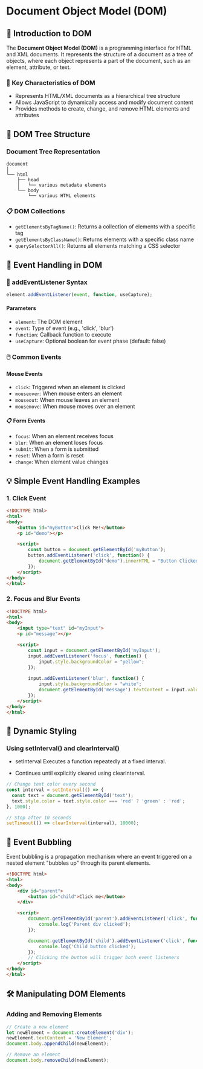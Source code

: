 # Document Object Model (DOM)

## 📘 Introduction to DOM

The **Document Object Model (DOM)** is a programming interface for HTML and XML documents. It represents the structure of a document as a tree of objects, where each object represents a part of the document, such as an element, attribute, or text.

### 🔑 Key Characteristics of DOM
- Represents HTML/XML documents as a hierarchical tree structure
- Allows JavaScript to dynamically access and modify document content
- Provides methods to create, change, and remove HTML elements and attributes

## 🌳 DOM Tree Structure

### Document Tree Representation
```
document
│
└── html
    ├── head
    │   └── various metadata elements
    └── body
        └── various HTML elements
```

### 📋 DOM Collections
- `getElementsByTagName()`: Returns a collection of elements with a specific tag
- `getElementsByClassName()`: Returns elements with a specific class name
- `querySelectorAll()`: Returns all elements matching a CSS selector

## 🎯 Event Handling in DOM

### 📝 addEventListener Syntax
```javascript
element.addEventListener(event, function, useCapture);
```

#### Parameters
- `element`: The DOM element
- `event`: Type of event (e.g., 'click', 'blur')
- `function`: Callback function to execute
- `useCapture`: Optional boolean for event phase (default: false)

### 🖱️ Common Events

#### Mouse Events
- `click`: Triggered when an element is clicked
- `mouseover`: When mouse enters an element
- `mouseout`: When mouse leaves an element
- `mousemove`: When mouse moves over an element

#### 📋 Form Events
- `focus`: When an element receives focus
- `blur`: When an element loses focus
- `submit`: When a form is submitted
- `reset`: When a form is reset
- `change`: When element value changes

## 💡 Simple Event Handling Examples

### 1. Click Event
```html
<!DOCTYPE html>
<html>
<body>
    <button id="myButton">Click Me!</button>
    <p id="demo"></p>

    <script>
        const button = document.getElementById('myButton');
        button.addEventListener('click', function() {
            document.getElementById("demo").innerHTML = "Button Clicked!";
        });
    </script>
</body>
</html>
```

### 2. Focus and Blur Events
```html
<!DOCTYPE html>
<html>
<body>
    <input type="text" id="myInput">
    <p id="message"></p>

    <script>
        const input = document.getElementById('myInput');
        input.addEventListener('focus', function() {
            input.style.backgroundColor = "yellow";
        });
        
        input.addEventListener('blur', function() {
            input.style.backgroundColor = "white";
            document.getElementById('message').textContent = input.value.toUpperCase();
        });
    </script>
</body>
</html>
```

## 🎨 Dynamic Styling 

### Using setInterval() and clearInterval()

- setInterval Executes a function repeatedly at a fixed interval.

- Continues until explicitly cleared using clearInterval.
```javascript
// Change text color every second
const interval = setInterval(() => {
  const text = document.getElementById('text');
  text.style.color = text.style.color === 'red' ? 'green' : 'red';
}, 1000);

// Stop after 10 seconds
setTimeout(() => clearInterval(interval), 10000);
```

## 🔄 Event Bubbling

Event bubbling is a propagation mechanism where an event triggered on a nested element "bubbles up" through its parent elements.

```html
<!DOCTYPE html>
<html>
<body>
    <div id="parent">
        <button id="child">Click me</button>
    </div>

    <script>
        document.getElementById('parent').addEventListener('click', function() {
            console.log('Parent div clicked');
        });

        document.getElementById('child').addEventListener('click', function() {
            console.log('Child button clicked');
        });
        // Clicking the button will trigger both event listeners
    </script>
</body>
</html>
```

## 🛠️ Manipulating DOM Elements

### Adding and Removing Elements
```javascript
// Create a new element
let newElement = document.createElement('div');
newElement.textContent = 'New Element';
document.body.appendChild(newElement);

// Remove an element
document.body.removeChild(newElement);
```
